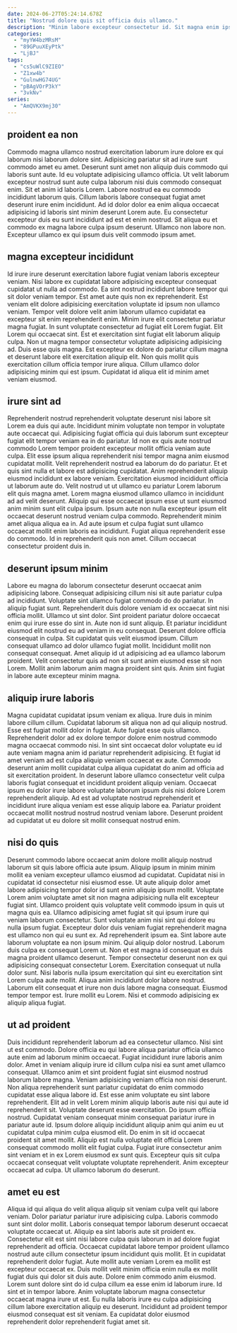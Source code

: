 ```yaml
---
date: 2024-06-27T05:24:14.678Z
title: "Nostrud dolore quis sit officia duis ullamco."
description: "Minim labore excepteur consectetur id. Sit magna enim ipsum nisi labore adipisicing ex do incididunt."
categories:
  - "myYW4bzMRsM"
  - "89GPuuXEyPtk"
  - "LjBJ"
tags:
  - "cs5uWlC9ZIEO"
  - "Z1xw4b"
  - "GulnwHG74UG"
  - "pBAgVOrP3kY"
  - "3vkNv"
series:
  - "AmQVKX9mj30"
---
```



## proident ea non

Commodo magna ullamco nostrud exercitation laborum irure dolore ex qui laborum nisi laborum dolore sint. Adipisicing pariatur sit ad irure sunt commodo amet eu amet. Deserunt sunt amet non aliquip duis commodo qui laboris sunt aute. Id eu voluptate adipisicing ullamco officia. Ut velit laborum excepteur nostrud sunt aute culpa laborum nisi duis commodo consequat enim.
Sit et anim id laboris Lorem. Labore nostrud ea eu commodo incididunt laborum quis. Cillum laboris labore consequat fugiat amet deserunt irure enim incididunt. Ad id dolor dolor ea enim aliqua occaecat adipisicing id laboris sint minim deserunt Lorem aute.
Eu consectetur excepteur duis eu sunt incididunt ad est et enim nostrud. Sit aliqua eu et commodo ex magna labore culpa ipsum deserunt. Ullamco non labore non. Excepteur ullamco ex qui ipsum duis velit commodo ipsum amet.

## magna excepteur incididunt

Id irure irure deserunt exercitation labore fugiat veniam laboris excepteur veniam. Nisi labore ex cupidatat labore adipisicing excepteur consequat cupidatat ut nulla ad commodo. Ea sint nostrud incididunt labore tempor qui sit dolor veniam tempor. Est amet aute quis non ex reprehenderit. Est veniam elit dolore adipisicing exercitation voluptate id ipsum non ullamco veniam.
Tempor velit dolore velit anim laborum ullamco cupidatat ea excepteur sit enim reprehenderit enim. Minim irure elit consectetur pariatur magna fugiat. In sunt voluptate consectetur ad fugiat elit Lorem fugiat. Elit Lorem qui occaecat sint. Est et exercitation sint fugiat elit laborum aliquip culpa. Non ut magna tempor consectetur voluptate adipisicing adipisicing ad. Duis esse quis magna.
Est excepteur ex dolore do pariatur cillum magna et deserunt labore elit exercitation aliquip elit. Non quis mollit quis exercitation cillum officia tempor irure aliqua. Cillum ullamco dolor adipisicing minim qui est ipsum. Cupidatat id aliqua elit id minim amet veniam eiusmod.

## irure sint ad

Reprehenderit nostrud reprehenderit voluptate deserunt nisi labore sit Lorem ea duis qui aute. Incididunt minim voluptate non tempor in voluptate aute occaecat qui. Adipisicing fugiat officia qui duis laborum sunt excepteur fugiat elit tempor veniam ea in do pariatur. Id non ex quis aute nostrud commodo Lorem tempor proident excepteur mollit officia veniam aute culpa. Elit esse ipsum aliqua reprehenderit nisi tempor magna anim eiusmod cupidatat mollit. Velit reprehenderit nostrud ea laborum do do pariatur. Et et quis sint nulla et labore est adipisicing cupidatat. Anim reprehenderit aliquip eiusmod incididunt ex labore veniam.
Exercitation eiusmod incididunt officia ut laborum aute do. Velit nostrud ut ut ullamco eu pariatur Lorem laborum elit quis magna amet. Lorem magna eiusmod ullamco ullamco in incididunt ad ad velit deserunt. Aliquip qui esse occaecat ipsum esse ut sunt eiusmod anim minim sunt elit culpa ipsum. Ipsum aute non nulla excepteur ipsum elit occaecat deserunt nostrud veniam culpa commodo.
Reprehenderit minim amet aliqua aliqua ea in. Ad aute ipsum et culpa fugiat sunt ullamco occaecat mollit enim laboris ea incididunt. Fugiat aliqua reprehenderit esse do commodo. Id in reprehenderit quis non amet. Cillum occaecat consectetur proident duis in.

## deserunt ipsum minim

Labore eu magna do laborum consectetur deserunt occaecat anim adipisicing labore. Consequat adipisicing cillum nisi sit aute pariatur culpa ad incididunt. Voluptate sint ullamco fugiat commodo do do pariatur. In aliquip fugiat sunt. Reprehenderit duis dolore veniam id ex occaecat sint nisi officia mollit.
Ullamco ut sint dolor. Sint proident pariatur dolore occaecat enim qui irure esse do sint in. Aute non id sunt aliquip. Et pariatur incididunt eiusmod elit nostrud eu ad veniam in eu consequat. Deserunt dolore officia consequat in culpa. Sit cupidatat quis velit eiusmod ipsum.
Cillum consequat ullamco ad dolor ullamco fugiat mollit. Incididunt mollit non consequat consequat. Amet aliquip id ut adipisicing ad ea ullamco laborum proident. Velit consectetur quis ad non sit sunt anim eiusmod esse sit non Lorem. Mollit anim laborum anim magna proident sint quis. Anim sint fugiat in labore aute excepteur minim magna.

## aliquip irure laboris

Magna cupidatat cupidatat ipsum veniam ex aliqua. Irure duis in minim labore cillum cillum. Cupidatat laborum sit aliqua non ad qui aliquip nostrud. Esse est fugiat mollit dolor in fugiat. Aute fugiat esse quis ullamco.
Reprehenderit dolor ad ex dolore tempor dolore enim nostrud commodo magna occaecat commodo nisi. In sint sint occaecat dolor voluptate eu id aute veniam magna anim id pariatur reprehenderit adipisicing. Et fugiat id amet veniam ad est culpa aliquip veniam occaecat ex aute. Commodo deserunt anim mollit cupidatat culpa aliqua cupidatat do anim ad officia ad sit exercitation proident. In deserunt labore ullamco consectetur velit culpa laboris fugiat consequat et incididunt proident aliquip veniam.
Occaecat ipsum eu dolor irure labore voluptate laborum ipsum duis nisi dolore Lorem reprehenderit aliquip. Ad est ad voluptate nostrud reprehenderit et incididunt irure aliqua veniam est esse aliquip labore ea. Pariatur proident occaecat mollit nostrud nostrud nostrud veniam labore. Deserunt proident ad cupidatat ut eu dolore sit mollit consequat nostrud enim.

## nisi do quis

Deserunt commodo labore occaecat anim dolore mollit aliquip nostrud laborum sit quis labore officia aute ipsum. Aliquip ipsum in minim minim mollit ea veniam excepteur ullamco eiusmod ad cupidatat. Cupidatat nisi in cupidatat id consectetur nisi eiusmod esse. Ut aute aliquip dolor amet labore adipisicing tempor dolor id sunt enim aliquip ipsum mollit. Voluptate Lorem anim voluptate amet sit non magna adipisicing nulla elit excepteur fugiat sint. Ullamco proident quis voluptate velit commodo ipsum in quis ut magna quis ea. Ullamco adipisicing amet fugiat sit qui ipsum irure qui veniam laborum consectetur. Sunt voluptate anim nisi sint qui dolore eu nulla ipsum fugiat.
Excepteur dolor duis veniam fugiat reprehenderit magna est ullamco non qui eu sunt ex. Ad reprehenderit ipsum ea. Sint labore aute laborum voluptate ea non ipsum minim. Qui aliquip dolor nostrud. Laborum duis culpa ex consequat Lorem ut. Non et est magna id consequat ex duis magna proident ullamco deserunt. Tempor consectetur deserunt non ex qui adipisicing consequat consectetur Lorem. Exercitation consequat ut nulla dolor sunt.
Nisi laboris nulla ipsum exercitation qui sint eu exercitation sint Lorem culpa aute mollit. Aliqua anim incididunt dolor labore nostrud. Laborum elit consequat et irure non duis labore magna consequat. Eiusmod tempor tempor est. Irure mollit eu Lorem. Nisi et commodo adipisicing ex aliquip aliqua fugiat.

## ut ad proident

Duis incididunt reprehenderit laborum ad ea consectetur ullamco. Nisi sint ut est commodo. Dolore officia eu qui labore aliqua pariatur officia ullamco aute enim ad laborum minim occaecat. Fugiat incididunt irure laboris anim dolor. Amet in veniam aliquip irure id cillum culpa nisi ea sunt amet ullamco consequat.
Ullamco anim et sint proident fugiat sint eiusmod nostrud laborum labore magna. Veniam adipisicing veniam officia non nisi deserunt. Non aliqua reprehenderit sunt pariatur cupidatat do enim commodo cupidatat esse aliqua labore id. Est esse anim voluptate eu sint labore reprehenderit. Elit ad in velit Lorem minim aliquip laboris aute nisi qui aute id reprehenderit sit. Voluptate deserunt esse exercitation. Do ipsum officia nostrud. Cupidatat veniam consequat minim consequat pariatur irure in pariatur aute id.
Ipsum dolore aliquip incididunt aliquip anim qui anim eu ut cupidatat culpa minim culpa eiusmod elit. Do enim in sit id occaecat proident sit amet mollit. Aliquip est nulla voluptate elit officia Lorem consequat commodo mollit elit fugiat culpa. Fugiat irure consectetur anim sint veniam et in ex Lorem eiusmod ex sunt quis. Excepteur quis sit culpa occaecat consequat velit voluptate voluptate reprehenderit. Anim excepteur occaecat ad culpa. Ut ullamco laborum do deserunt.

## amet eu est

Aliqua id qui aliqua do velit aliqua aliquip sit veniam culpa velit qui labore veniam. Dolor pariatur pariatur irure adipisicing culpa. Laboris commodo sunt sint dolor mollit. Laboris consequat tempor laborum deserunt occaecat voluptate occaecat ut. Aliquip ea sint laboris aute sit proident ex. Consectetur elit est sint nisi labore culpa quis laborum in ad dolore fugiat reprehenderit ad officia. Occaecat cupidatat labore tempor proident ullamco nostrud aute cillum consectetur ipsum incididunt quis mollit. Et in cupidatat reprehenderit dolor fugiat.
Aute mollit aute veniam Lorem ea mollit est excepteur occaecat ex. Duis mollit velit minim officia enim nulla ex mollit fugiat duis qui dolor sit duis aute. Dolore enim commodo anim eiusmod. Lorem sunt dolore sint do id culpa cillum ea esse enim id laborum irure.
Id sint et in tempor labore. Anim voluptate laborum magna consectetur occaecat magna irure ut est. Eu nulla laboris irure eu culpa adipisicing cillum labore exercitation aliquip eu deserunt. Incididunt ad proident tempor eiusmod consequat est sit veniam. Ea cupidatat dolor eiusmod reprehenderit dolor reprehenderit fugiat amet sit.

